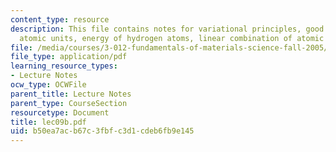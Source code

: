 ```yaml
---
content_type: resource
description: This file contains notes for variational principles, good quantum numbers,
  atomic units, energy of hydrogen atoms, linear combination of atomic model etc.
file: /media/courses/3-012-fundamentals-of-materials-science-fall-2005/b50ea7acb67c3fbfc3d1cdeb6fb9e145_lec09b.pdf
file_type: application/pdf
learning_resource_types:
- Lecture Notes
ocw_type: OCWFile
parent_title: Lecture Notes
parent_type: CourseSection
resourcetype: Document
title: lec09b.pdf
uid: b50ea7ac-b67c-3fbf-c3d1-cdeb6fb9e145
---
```


